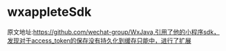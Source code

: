 # wxappleteSdk
原文地址:https://github.com/wechat-group/WxJava,引用了他的小程序sdk，发现对于access_token的保存没有持久化到缓存只能中，进行了扩展
